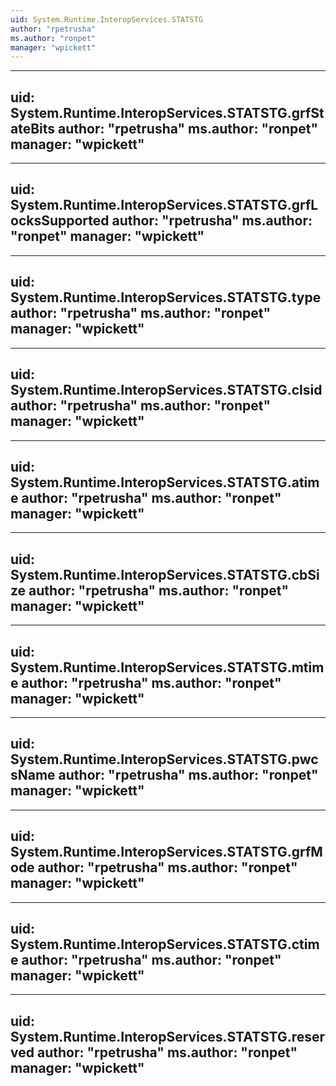 ```yaml
---
uid: System.Runtime.InteropServices.STATSTG
author: "rpetrusha"
ms.author: "ronpet"
manager: "wpickett"
---
```


---
uid: System.Runtime.InteropServices.STATSTG.grfStateBits
author: "rpetrusha"
ms.author: "ronpet"
manager: "wpickett"
---

---
uid: System.Runtime.InteropServices.STATSTG.grfLocksSupported
author: "rpetrusha"
ms.author: "ronpet"
manager: "wpickett"
---

---
uid: System.Runtime.InteropServices.STATSTG.type
author: "rpetrusha"
ms.author: "ronpet"
manager: "wpickett"
---

---
uid: System.Runtime.InteropServices.STATSTG.clsid
author: "rpetrusha"
ms.author: "ronpet"
manager: "wpickett"
---

---
uid: System.Runtime.InteropServices.STATSTG.atime
author: "rpetrusha"
ms.author: "ronpet"
manager: "wpickett"
---

---
uid: System.Runtime.InteropServices.STATSTG.cbSize
author: "rpetrusha"
ms.author: "ronpet"
manager: "wpickett"
---

---
uid: System.Runtime.InteropServices.STATSTG.mtime
author: "rpetrusha"
ms.author: "ronpet"
manager: "wpickett"
---

---
uid: System.Runtime.InteropServices.STATSTG.pwcsName
author: "rpetrusha"
ms.author: "ronpet"
manager: "wpickett"
---

---
uid: System.Runtime.InteropServices.STATSTG.grfMode
author: "rpetrusha"
ms.author: "ronpet"
manager: "wpickett"
---

---
uid: System.Runtime.InteropServices.STATSTG.ctime
author: "rpetrusha"
ms.author: "ronpet"
manager: "wpickett"
---

---
uid: System.Runtime.InteropServices.STATSTG.reserved
author: "rpetrusha"
ms.author: "ronpet"
manager: "wpickett"
---
